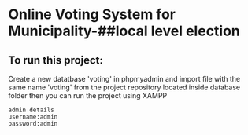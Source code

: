 # Online Voting System for Municipality-##local level election

## To run this project:
  Create a new datatbase 'voting' in phpmyadmin and import file with the same name 'voting' from the project repository located inside      database folder
  then you can run the project using XAMPP 
  
    admin details
    username:admin 
    password:admin
  
